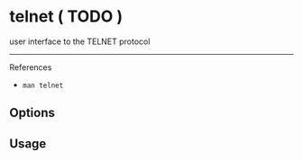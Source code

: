 # telnet ( TODO )

user interface to the TELNET protocol

---

References

- `man telnet`

## Options

## Usage
